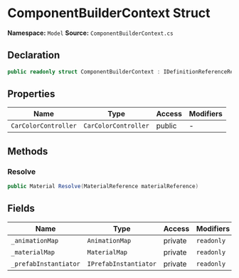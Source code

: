# ComponentBuilderContext Struct

**Namespace:** `Model`
**Source:** `ComponentBuilderContext.cs`

## Declaration

```csharp
public readonly struct ComponentBuilderContext : IDefinitionReferenceResolver, IPrefabInstantiator
```

## Properties

| Name | Type | Access | Modifiers |
|------|------|--------|-----------|
| `CarColorController` | `CarColorController` | public | - |

## Methods

### Resolve

```csharp
public Material Resolve(MaterialReference materialReference)
```

## Fields

| Name | Type | Access | Modifiers |
|------|------|--------|-----------|
| `_animationMap` | `AnimationMap` | private | `readonly` |
| `_materialMap` | `MaterialMap` | private | `readonly` |
| `_prefabInstantiator` | `IPrefabInstantiator` | private | `readonly` |

